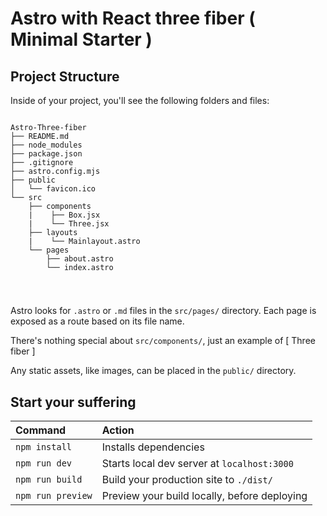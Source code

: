 # Astro with React three fiber ( Minimal Starter )

## Project Structure

Inside of your project, you'll see the following folders and files:

```

Astro-Three-fiber
├── README.md
├── node_modules
├── package.json
├── .gitignore
├── astro.config.mjs
├── public
│   └── favicon.ico 
└── src
    ├── components
    |    ├── Box.jsx
    |    └── Three.jsx
    ├── layouts
    |    └── Mainlayout.astro
    └── pages
        ├── about.astro
        └── index.astro
    
```
#

Astro looks for `.astro` or `.md` files in the `src/pages/` directory. Each page is exposed as a route based on its file name.

There's nothing special about `src/components/`, just an example of [ Three fiber ]

Any static assets, like images, can be placed in the `public/` directory. 


## Start your suffering

| Command                   | Action                                           |
| :------------------------ | :----------------------------------------------- |
| `npm install`             | Installs dependencies                            |
| `npm run dev`             | Starts local dev server at `localhost:3000`      |
| `npm run build`           | Build your production site to `./dist/`          |
| `npm run preview`         | Preview your build locally, before deploying     |